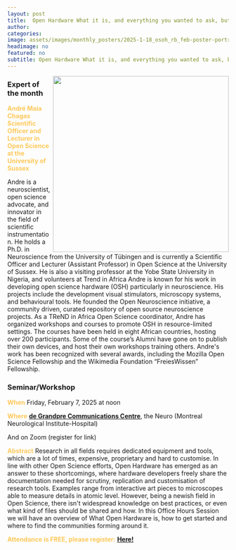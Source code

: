 ```yaml
---
layout: post
title:  Open Hardware What it is, and everything you wanted to ask, but did not know how!
author: 
categories:
image: assets/images/monthly_posters/2025-1-18_osoh_rb_feb-poster-portrait.png
headimage: no
featured: no
subtitle: Open Hardware What it is, and everything you wanted to ask, but did not know how!
---
```

<style>
orange {
  color: rgba(254, 200, 89, 1);
  font-weight: bold;
}
</style>
<!-- ![](../assets/images/video_screenshots/click-to-see-video.png) -->

<!-- [![](../assets/images/video_screenshots/2023-10-05_osoh_ko_oct-video-screenshot.png)](https://www.youtube.com/watch?v=OHxnwzOKqHM&list=PL4IAzeXaocvx2rSfU1YCuTN3SmnOMqOz3&index=4) -->
<img align="right" width="400" src="{{site.baseurl}}/assets/images/monthly_posters/2025-1-18_osoh_rb_feb-poster-portrait.png">


### Expert of the month
<orange>André Maia Chagas<br>Scientific Officer and Lecturer in Open Science at the University of Sussex</orange>

Andre is a neuroscientist, open science advocate, and innovator in the field of scientific instrumentation. He holds a Ph.D. in Neuroscience from the University of Tübingen and is currently a Scientific Officer and Lecturer (Assistant Professor) in Open Science at the University of Sussex. He is also a visiting professor at the Yobe State University in Nigeria, and volunteers at Trend in Africa Andre is known for his work in developing open science hardware (OSH) particularly in neuroscience. His projects include the development visual stimulators, microscopy systems, and behavioural tools. He founded the Open Neuroscience initiative, a community driven, curated repository of open source neuroscience projects. As a TReND in Africa Open Science coordinator, Andre has organized workshops and courses to promote OSH in resource-limited settings. The courses have been held in eight African countries, hosting over 200 participants. Some of the course’s Alumni have gone on to publish their own devices, and host their own workshops training others. Andre's work has been recognized with several awards, including the Mozilla Open Science Fellowship and the Wikimedia Foundation “FreiesWissen” Fellowship.

### Seminar/Workshop


<orange>When</orange>
Friday, February 7, 2025 at noon

<orange>Where</orange>
**[de Grandpre Communications Centre](https://www.mcgill.ca/neuro/about/find-us/wayfinding)**, the Neuro (Montreal Neurological Institute-Hospital)

And on Zoom (register for link)

<orange>Abstract</orange>
Research in all fields requires dedicated equipment and tools, which are a lot of times, expensive, proprietary and hard to customise. 
In line with other Open Science efforts, Open Hardware has emerged as an answer to these shortcomings, where hardware developers freely share the documentation needed for scrutiny, replication and customisation of research tools. Examples range from interactive art pieces to microscopes able to measure details in atomic level. 
However, being a newish field in Open Science, there isn't widespread knowledge on best practices, or even what kind of files should be shared and how.
In this Office Hours Session we will have an overview of What Open Hardware is, how to get started and where to find the communities forming around it.

<orange>Attendance is FREE, please register:</orange> 
**[Here!](https://www.eventbrite.com/e/open-science-office-hours-special-lecture-tickets-1123667452599?aff=ebdsshcopyurl&utm-campaign=social&utm-content=attendeeshare&utm-medium=discovery&utm-term=listing&utm-source=cp)**


